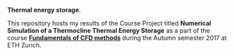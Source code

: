 **Thermal energy storage**.

This repository hosts my results of the Course Project titled **Numerical Simulation of a Thermocline Thermal Energy Storage** as a part of the course [__Fundamentals of CFD methods__](http://www.vvz.ethz.ch/Vorlesungsverzeichnis/lerneinheitPre.do?semkez=2014S&lerneinheitId=90538&ansicht=ALLE&lang=en) during the Autumn semester 2017 at ETH Zurich. 